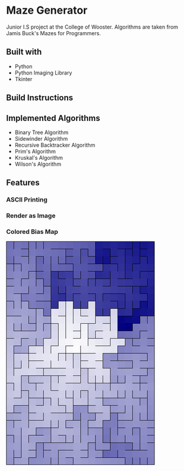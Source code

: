 # Maze Generator
Junior I.S project at the College of Wooster. Algorithms are taken from Jamis Buck's Mazes for Programmers. 

## Built with
* Python
* Python Imaging Library
* Tkinter

## Build Instructions

## Implemented Algorithms
* Binary Tree Algorithm
* Sidewinder Algorithm
* Recursive Backtracker Algorithm
* Prim's Algorithm
* Kruskal's Algorithm
* Wilson's Algorithm

## Features
### ASCII Printing
### Render as Image
### Colored Bias Map
![Image](https://github.com/karensuzue/Maze/blob/main/image_export/maze-colored.png)

